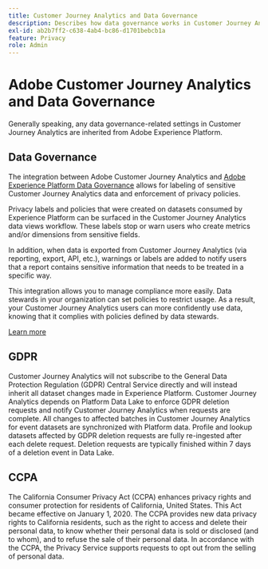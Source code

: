 ```yaml
---
title: Customer Journey Analytics and Data Governance
description: Describes how data governance works in Customer Journey Analytics.
exl-id: ab2b7ff2-c638-4ab4-bc86-d1701bebcb1a
feature: Privacy
role: Admin
---
```

# Adobe Customer Journey Analytics and Data Governance

Generally speaking, any data governance-related settings in Customer Journey Analytics are inherited from Adobe Experience Platform.

## Data Governance

The integration between Adobe Customer Journey Analytics and [Adobe Experience Platform Data Governance](https://experienceleague.adobe.com/docs/experience-platform/data-governance/home.html) allows for labeling of sensitive Customer Journey Analytics data and enforcement of privacy policies. 

Privacy labels and policies that were created on datasets consumed by Experience Platform can be surfaced in the Customer Journey Analytics data views workflow. These labels stop or warn users who create metrics and/or dimensions from sensitive fields. 

In addition, when data is exported from Customer Journey Analytics (via reporting, export, API, etc.), warnings or labels are added to notify users that a report contains sensitive information that needs to be treated in a specific way.

This integration allows you to manage compliance more easily. Data stewards in your organization can set policies to restrict usage. As a result, your Customer Journey Analytics users can more confidently use data, knowing that it complies with policies defined by data stewards. 

[Learn more](/help/data-views/data-governance.md)

## GDPR

Customer Journey Analytics will not subscribe to the General Data Protection Regulation (GDPR) Central Service directly and will instead inherit all dataset changes made in Experience Platform. Customer Journey Analytics depends on Platform Data Lake to enforce GDPR deletion requests and notify Customer Journey Analytics when requests are complete. All changes to affected batches in Customer Journey Analytics for event datasets are synchronized with Platform data. Profile and lookup datasets affected by GDPR deletion requests are fully re-ingested after each delete request. Deletion requests are typically finished within 7 days of a deletion event in Data Lake.

## CCPA

The California Consumer Privacy Act (CCPA) enhances privacy rights and consumer protection for residents of California, United States. This Act became effective on January 1, 2020.
The CCPA provides new data privacy rights to California residents, such as the right to access and delete their personal data, to know whether their personal data is sold or disclosed (and to whom), and to refuse the sale of their personal data.
In accordance with the CCPA, the Privacy Service supports requests to opt out from the selling of personal data.
